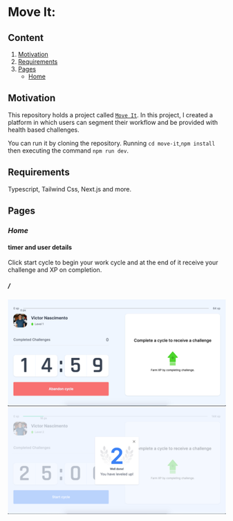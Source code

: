 # Move It:

## Content

1. [Motivation](#Motivation) 
2. [Requirements](#Requirements)
3. [Pages](#Pages)
    - [Home](#Visit)

## Motivation

This repository holds a project called [`Move It`](https://move-it-xp.vercel.app). In this project, I created a platform in which users can segment their workflow and be provided with health based challenges.

You can run it by cloning the repository. Running `cd move-it`,`npm install` then executing the command `npm run dev`.

## Requirements

Typescript, Tailwind Css, Next.js and more.

## Pages
### *Home*

#### timer and user details
Click start cycle to begin your work cycle and at the end of it receive your challenge and XP on completion.
##### /

<img src="./presentation/screenshot.png" alt="screenshot of UI"/>
<img src="./presentation/screenshot_levelup.png" alt="screenshot of levelup"/>
